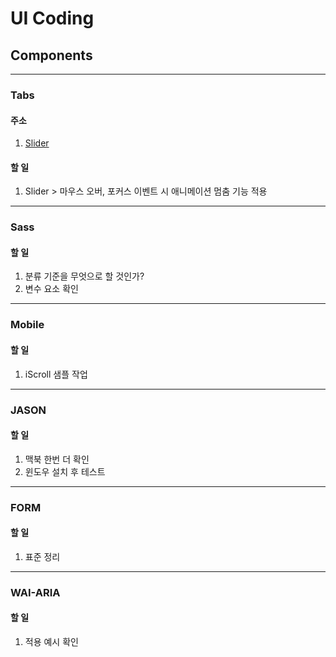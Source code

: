 # UI Coding


## Components
---

### Tabs 

####  주소
1. [Slider](http://thegi01.github.io/ui/component/tabs/slider.html)

#### 할 일
1. Slider > 마우스 오버, 포커스 이벤트 시 애니메이션 멈춤 기능 적용

***

### Sass

#### 할 일
1. 분류 기준을 무엇으로 할 것인가?
2. 변수 요소 확인

***

### Mobile

#### 할 일
1. iScroll 샘플 작업

***

### JASON 

#### 할 일
1. 맥북 한번 더 확인
2. 윈도우 설치 후 테스트 

***

### FORM

#### 할 일
1. 표준 정리

***

### WAI-ARIA

#### 할 일
1. 적용 예시 확인


